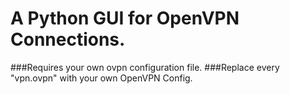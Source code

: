 # A Python GUI for OpenVPN Connections.
###Requires your own ovpn configuration file.
###Replace every "vpn.ovpn" with your own OpenVPN Config.
